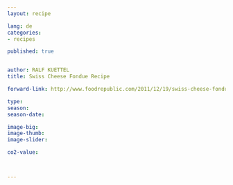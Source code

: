 ```yaml
---
layout: recipe

lang: de
categories:
- recipes

published: true


author: RALF KUETTEL
title: Swiss Cheese Fondue Recipe

forward-link: http://www.foodrepublic.com/2011/12/19/swiss-cheese-fondue-recipe

type: 
season: 
season-date:  

image-big: 
image-thumb: 
image-slider: 

co2-value: 



---
```

